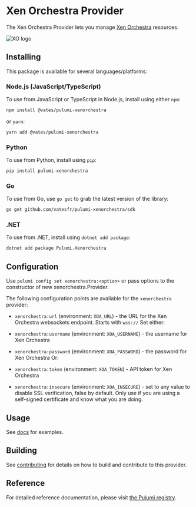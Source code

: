 # Xen Orchestra Provider

The Xen Orchestra Provider lets you manage [Xen Orchestra](https://github.com/vatesfr/xen-orchestra) resources.

![XO logo](./logo_xo.png)

## Installing

This package is available for several languages/platforms:

### Node.js (JavaScript/TypeScript)

To use from JavaScript or TypeScript in Node.js, install using either `npm`:

```bash
npm install @vates/pulumi-xenorchestra
```

or `yarn`:

```bash
yarn add @vates/pulumi-xenorchestra
```

### Python

To use from Python, install using `pip`:

```bash
pip install pulumi-xenorchestra
```

### Go

To use from Go, use `go get` to grab the latest version of the library:

```bash
go get github.com/vatesfr/pulumi-xenorchestra/sdk
```

### .NET

To use from .NET, install using `dotnet add package`:

```bash
dotnet add package Pulumi.Xenorchestra
```

## Configuration

Use `pulumi config set xenorchestra:<option>` or pass options to the constructor of new xenorchestra.Provider.

The following configuration points are available for the `xenorchestra` provider:

- `xenorchestra:url` (environment: `XOA_URL`) - the URL for the Xen Orchestra websockets endpoint. Starts with `wss://`
Set either:
- `xenorchestra:username` (environment: `XOA_USERNAME`) - the username for Xen Orchestra
- `xenorchestra:password` (environment: `XOA_PASSWORD`) - the password for Xen Orchestra
Or:
- `xenorchestra:token` (environment: `XOA_TOKEN`) - API token for Xen Orchestra

- `xenorchestra:insecure` (environment: `XOA_INSECURE`) - set to any value to disable SSL verification, false by default. Only use if you are using a self-signed certificate and know what you are doing.

## Usage

See [docs](./docs/_index.md) for examples.

## Building

See [contributing](CONTRIBUTING.md) for details on how to build and contribute to this provider.

## Reference

For detailed reference documentation, please visit [the Pulumi registry](https://www.pulumi.com/registry/packages/xenorchestra/api-docs/).
